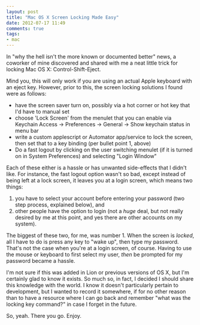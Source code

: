 ```yaml
---
layout: post
title: "Mac OS X Screen Locking Made Easy"
date: 2012-07-17 11:49
comments: true
tags: 
- mac
---
```

In "why the hell isn't the more known or documented better" news, a coworker of mine discovered and shared with me a neat little trick for locking Mac OS X: Control-Shift-Eject.

Mind you, this will only work if you are using an actual Apple keyboard with an eject key. However, prior to this, the screen locking solutions I found were as follows:

* have the screen saver turn on, possibly via a hot corner or hot key that I'd have to manual set
* choose 'Lock Screen' from the menulet that you can enable via Keychain Access -> Preferences -> General -> Show keychain status in menu bar
* write a custom applescript or Automator app/service to lock the screen, then set that to a key binding (per bullet point 1, above)
* Do a fast logout by clicking on the user switching menulet (if it is turned on in System Preferences) and selecting "Login Window"

Each of these either is a hassle or has unwanted side-effects that I didn't like. For instance, the fast logout option wasn't so bad, except instead of being left at a lock screen, it leaves you at a login screen, which means two things:

1. you have to select your account before entering your password (two step process, explained below), and 
2. other people have the option to login (not a *huge* deal, but not really desired by me at this point, and yes there are other accounts on my system).

The biggest of these two, for me, was number 1. When the screen is *locked*, all I have to do is press any key to "wake up", then type my password. That's not the case when you're at a login screen, of course. Having to use the mouse or keyboard to first select my user, *then* be prompted for my password became a hassle.

I'm not sure if this was added in Lion or previous versions of OS X, but I'm certainly glad to know it exists. So much so, in fact, I decided I should share this knowledge with the world. I know it doesn't particularly pertain to development, but I wanted to record it somewhere, if for no other reason than to have a resource where I can go back and remember "what was the locking key command?" in case I forget in the future.

So, yeah. There you go. Enjoy.
